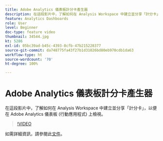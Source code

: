 ```yaml
---
title: Adobe Analytics 儀表板計分卡產生器
description: 在這段影片中，了解如何在 Analysis Workspace 中建立並分享「計分卡」，以便在 Adobe Analytics 儀表板 (行動應用程式) 上檢視。
feature: Analytics Dashboards
role: User
level: Beginner
doc-type: feature video
thumbnail: 34544.jpg
kt: 5286
exl-id: 05bc39ad-b45c-4393-8cfb-47b215228377
source-git-commit: da748775fa43f27b1d31026bd80eb970cdb1da63
workflow-type: ht
source-wordcount: '70'
ht-degree: 100%

---
```


# Adobe Analytics 儀表板計分卡產生器

在這段影片中，了解如何在 Analysis Workspace 中建立並分享「計分卡」，以便在 Adobe Analytics 儀表板 (行動應用程式) 上檢視。

>[!VIDEO](https://video.tv.adobe.com/v/34544/?quality=12)

如需詳細資訊，請參閱此[文件](https://experienceleague.adobe.com/docs/analytics/analyze/mobapp/home.html?lang=zh-Hant)。
